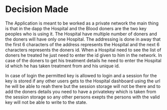 # Decision Made


The Application is meant to be worked as a private network the main thing is that in the dapp the Hospital and the Blood doners are the two key peoples who is using it. The Hospital  have multiple number of doners and the doners will have only one Hospital. The addressing is done in away that the first 6 characters of the address represents the Hospital and the next 6 characters represents the doners id. When a Hospital need to see the list of doners he treated he just need to enter the id given to him in the network. In case of the doners to get his treatment details he need to enter the Hospital id which he has taken treatment from and his unique id.


In case of login the permitted key is allowed to login and a session for the key is stored if any other users gets to the Hospital dashboard using the url he will be able to reah there but the session storage will not be there and to add the doners details you need to have a privatekey which is taken from the session storage so any other persons exepts the persons with the valid key will not be able to write to the state.

